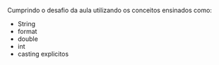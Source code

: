 Cumprindo o desafio da aula utilizando os conceitos ensinados como: 

- String
- format
- double
- int
- casting explicitos
